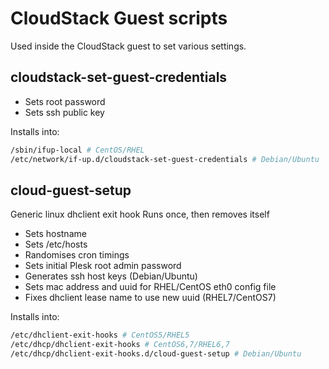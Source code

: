 # CloudStack Guest scripts

Used inside the CloudStack guest to set various settings. 

## cloudstack-set-guest-credentials

- Sets root password
- Sets ssh public key

Installs into:
```bash
/sbin/ifup-local # CentOS/RHEL
/etc/network/if-up.d/cloudstack-set-guest-credentials # Debian/Ubuntu
```

## cloud-guest-setup

Generic linux dhclient exit hook
Runs once, then removes itself

- Sets hostname
- Sets /etc/hosts
- Randomises cron timings
- Sets initial Plesk root admin password
- Generates ssh host keys (Debian/Ubuntu)
- Sets mac address and uuid for RHEL/CentOS eth0 config file
- Fixes dhclient lease name to use new uuid (RHEL7/CentOS7)

Installs into:
```bash
/etc/dhclient-exit-hooks # CentOS5/RHEL5
/etc/dhcp/dhclient-exit-hooks # CentOS6,7/RHEL6,7
/etc/dhcp/dhclient-exit-hooks.d/cloud-guest-setup # Debian/Ubuntu
```
